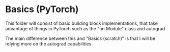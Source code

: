 # Basics (PyTorch)


This folder will consist of basic building block implementations, that take advantage of things in PyTorch such as the "nn.Module" class and autograd

The main difference between this and "Basics (scratch)" is that I will be relying more on the autograd capabilities.